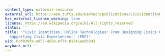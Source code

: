 ```yaml
---
content_type: external-resource
external_url: https://ase.tufts.edu/Devtech/publications/CivicIdentityBers08.pdf
has_external_license_warning: true
license: https://en.wikipedia.org/wiki/All_rights_reserved
status: ''
title: '"Civic Identities, Online Technologies: From Designing Civics Curriculum to
  Supporting Civic Experiences." (PDF)'
uid: 0bf030fe-e957-4858-bf74-81341ae8b343
wayback_url: ''
---
```

